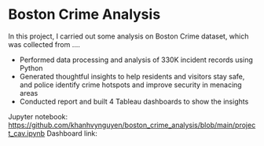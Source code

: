 # Boston Crime Analysis

In this project, I carried out some analysis on Boston Crime dataset, which was collected from ....

+ Performed data processing and analysis of 330K incident records using Python
+ Generated thoughtful insights to help residents and visitors stay safe, and police identify crime hotspots and improve security in menacing areas
+ Conducted report and built 4 Tableau dashboards to show the insights


Jupyter notebook: https://github.com/khanhvynguyen/boston_crime_analysis/blob/main/project_cav.ipynb
Dashboard link:

